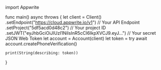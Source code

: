 import Appwrite

func main() async throws {
let client = Client()
.setEndpoint("https://cloud.appwrite.io/v1") // Your API Endpoint
.setProject("5df5acd0d48c2") // Your project ID
.setJWT("eyJhbGciOiJIUzI1NiIsInR5cCI6IkpXVCJ9.eyJ...") // Your secret JSON Web Token
let account = Account(client)
let token = try await account.createPhoneVerification()

    print(String(describing: token))

}
